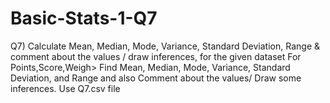 # Basic-Stats-1-Q7
Q7) Calculate Mean, Median, Mode, Variance, Standard Deviation, Range &amp; comment about the values / draw inferences, for the given dataset  For Points,Score,Weigh> Find Mean, Median, Mode, Variance, Standard Deviation, and Range and also Comment about the values/ Draw some inferences. Use Q7.csv file
